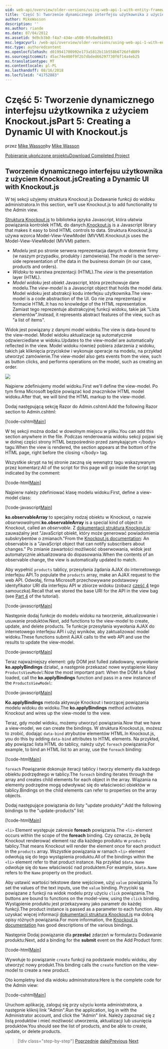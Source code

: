 ```yaml
---
uid: web-api/overview/older-versions/using-web-api-1-with-entity-framework-5/using-web-api-with-entity-framework-part-5
title: 'Część 5: Tworzenie dynamicznego interfejsu użytkownika z użyciem Knockout.js | Dokumentacja firmy Microsoft'
author: MikeWasson
description: ''
ms.author: riande
ms.date: 07/04/2012
ms.assetid: 9d9cb3b0-f4a7-434e-a508-9fc0ad0eb813
msc.legacyurl: /web-api/overview/older-versions/using-web-api-1-with-entity-framework-5/using-web-api-with-entity-framework-part-5
msc.type: authoredcontent
ms.openlocfilehash: d019941700992e173a5812b11b558b6726dfd809
ms.sourcegitcommit: 45ac74e400f9f2b7dbded66297730f6f14a4eb25
ms.translationtype: MT
ms.contentlocale: pl-PL
ms.lasthandoff: 08/16/2018
ms.locfileid: "41752883"
---
```

<a name="part-5-creating-a-dynamic-ui-with-knockoutjs"></a><span data-ttu-id="53b6f-102">Część 5: Tworzenie dynamicznego interfejsu użytkownika z użyciem Knockout.js</span><span class="sxs-lookup"><span data-stu-id="53b6f-102">Part 5: Creating a Dynamic UI with Knockout.js</span></span>
====================
<span data-ttu-id="53b6f-103">przez [Mike Wasson](https://github.com/MikeWasson)</span><span class="sxs-lookup"><span data-stu-id="53b6f-103">by [Mike Wasson](https://github.com/MikeWasson)</span></span>

[<span data-ttu-id="53b6f-104">Pobieranie ukończone projektu</span><span class="sxs-lookup"><span data-stu-id="53b6f-104">Download Completed Project</span></span>](http://code.msdn.microsoft.com/ASP-NET-Web-API-with-afa30545)

## <a name="creating-a-dynamic-ui-with-knockoutjs"></a><span data-ttu-id="53b6f-105">Tworzenie dynamicznego interfejsu użytkownika z użyciem Knockout.js</span><span class="sxs-lookup"><span data-stu-id="53b6f-105">Creating a Dynamic UI with Knockout.js</span></span>

<span data-ttu-id="53b6f-106">W tej sekcji użyjemy struktura Knockout.js Dodawanie funkcji do widoku administratora.</span><span class="sxs-lookup"><span data-stu-id="53b6f-106">In this section, we'll use Knockout.js to add functionality to the Admin view.</span></span>

<span data-ttu-id="53b6f-107">[Struktura Knockout.js](http://knockoutjs.com/) to biblioteka języka Javascript, która ułatwia powiązania kontrolek HTML do danych.</span><span class="sxs-lookup"><span data-stu-id="53b6f-107">[Knockout.js](http://knockoutjs.com/) is a Javascript library that makes it easy to bind HTML controls to data.</span></span> <span data-ttu-id="53b6f-108">Struktura Knockout.js używa wzorca Model-View-ViewModel (MVVM).</span><span class="sxs-lookup"><span data-stu-id="53b6f-108">Knockout.js uses the Model-View-ViewModel (MVVM) pattern.</span></span>

- <span data-ttu-id="53b6f-109">*Modelu* jest po stronie serwera reprezentacja danych w domenie firmy (w naszym przypadku, produkty i zamówienia).</span><span class="sxs-lookup"><span data-stu-id="53b6f-109">The *model* is the server-side representation of the data in the business domain (in our case, products and orders).</span></span>
- <span data-ttu-id="53b6f-110">*Widoku* to warstwa prezentacji (HTML).</span><span class="sxs-lookup"><span data-stu-id="53b6f-110">The *view* is the presentation layer (HTML).</span></span>
- <span data-ttu-id="53b6f-111">*Model widoku* jest obiekt Javascript, która przechowuje dane modelu.</span><span class="sxs-lookup"><span data-stu-id="53b6f-111">The *view-model* is a Javascript object that holds the model data.</span></span> <span data-ttu-id="53b6f-112">Model widoku jest abstrakcji kodu interfejsu użytkownika.</span><span class="sxs-lookup"><span data-stu-id="53b6f-112">The view-model is a code abstraction of the UI.</span></span> <span data-ttu-id="53b6f-113">Go nie zna reprezentacji w formacie HTML.</span><span class="sxs-lookup"><span data-stu-id="53b6f-113">It has no knowledge of the HTML representation.</span></span> <span data-ttu-id="53b6f-114">Zamiast tego reprezentuje abstrakcyjnej funkcji widoku, takie jak "Lista elementów".</span><span class="sxs-lookup"><span data-stu-id="53b6f-114">Instead, it represents abstract features of the view, such as "a list of items".</span></span>

<span data-ttu-id="53b6f-115">Widok jest powiązany z danymi model widoku.</span><span class="sxs-lookup"><span data-stu-id="53b6f-115">The view is data-bound to the view-model.</span></span> <span data-ttu-id="53b6f-116">Model widoku aktualizacje są automatycznie odzwierciedlane w widoku.</span><span class="sxs-lookup"><span data-stu-id="53b6f-116">Updates to the view-model are automatically reflected in the view.</span></span> <span data-ttu-id="53b6f-117">Model widoku również pobiera zdarzenia z widoku, takich jak kliknięcia przycisków i wykonuje operacje na modelu, na przykład utworzyć zamówienie.</span><span class="sxs-lookup"><span data-stu-id="53b6f-117">The view-model also gets events from the view, such as button clicks, and performs operations on the model, such as creating an order.</span></span>

![](using-web-api-with-entity-framework-part-5/_static/image1.png)

<span data-ttu-id="53b6f-118">Najpierw zdefiniujemy model widoku.</span><span class="sxs-lookup"><span data-stu-id="53b6f-118">First we'll define the view-model.</span></span> <span data-ttu-id="53b6f-119">Po tym firma Microsoft będzie powiązać kod znaczników HTML model widoku.</span><span class="sxs-lookup"><span data-stu-id="53b6f-119">After that, we will bind the HTML markup to the view-model.</span></span>

<span data-ttu-id="53b6f-120">Dodaj następującą sekcję Razor do Admin.cshtml:</span><span class="sxs-lookup"><span data-stu-id="53b6f-120">Add the following Razor section to Admin.cshtml:</span></span>

[!code-cshtml[Main](using-web-api-with-entity-framework-part-5/samples/sample1.cshtml)]

<span data-ttu-id="53b6f-121">W tej sekcji można dodać w dowolnym miejscu w pliku.</span><span class="sxs-lookup"><span data-stu-id="53b6f-121">You can add this section anywhere in the file.</span></span> <span data-ttu-id="53b6f-122">Podczas renderowania widoku sekcji pojawi się w dolnej części strony HTML bezpośrednio przed zamykającym &lt;/body&gt; tagu.</span><span class="sxs-lookup"><span data-stu-id="53b6f-122">When the view is rendered, the section appears at the bottom of the HTML page, right before the closing &lt;/body&gt; tag.</span></span>

<span data-ttu-id="53b6f-123">Wszystkie skrypt na tej stronie zaczną się wewnątrz tagu wskazywanym przez komentarz:</span><span class="sxs-lookup"><span data-stu-id="53b6f-123">All of the script for this page will go inside the script tag indicated by the comment:</span></span>

[!code-html[Main](using-web-api-with-entity-framework-part-5/samples/sample2.html)]

<span data-ttu-id="53b6f-124">Najpierw należy zdefiniować klasę modelu widoku:</span><span class="sxs-lookup"><span data-stu-id="53b6f-124">First, define a view-model class:</span></span>

[!code-javascript[Main](using-web-api-with-entity-framework-part-5/samples/sample3.js)]

<span data-ttu-id="53b6f-125">**ko.observableArray** to specjalny rodzaj obiektu w Knockout, o nazwie *obserwowalnymi*.</span><span class="sxs-lookup"><span data-stu-id="53b6f-125">**ko.observableArray** is a special kind of object in Knockout, called an *observable*.</span></span> <span data-ttu-id="53b6f-126">Z [dokumentacji struktura Knockout.js](http://knockoutjs.com/documentation/observables.html): zauważalny jest "JavaScript obiekt, który może generować powiadomienia subskrybentów o zmianach."</span><span class="sxs-lookup"><span data-stu-id="53b6f-126">From the [Knockout.js documentation](http://knockoutjs.com/documentation/observables.html): An observable is a "JavaScript object that can notify subscribers about changes."</span></span> <span data-ttu-id="53b6f-127">Po zmianie zawartości możliwość obserwowania, widok jest automatycznie aktualizowana do dopasowania.</span><span class="sxs-lookup"><span data-stu-id="53b6f-127">When the contents of an observable change, the view is automatically updated to match.</span></span>

<span data-ttu-id="53b6f-128">Aby wypełnić `products` tablicy, przesyłania żądania AJAX do internetowego interfejsu API.</span><span class="sxs-lookup"><span data-stu-id="53b6f-128">To populate the `products` array, make an AJAX request to the web API.</span></span> <span data-ttu-id="53b6f-129">Odwołaj, firma Microsoft przechowywane podstawowy identyfikator URI dla interfejsu API w zbiorze widoku (zobacz [część 4](using-web-api-with-entity-framework-part-4.md) tego samouczka).</span><span class="sxs-lookup"><span data-stu-id="53b6f-129">Recall that we stored the base URI for the API in the view bag (see [Part 4](using-web-api-with-entity-framework-part-4.md) of the tutorial).</span></span>

[!code-javascript[Main](using-web-api-with-entity-framework-part-5/samples/sample4.js?highlight=5)]

<span data-ttu-id="53b6f-130">Następnie dodaj funkcje do modelu widoku na tworzenie, aktualizowanie i usuwanie produktów.</span><span class="sxs-lookup"><span data-stu-id="53b6f-130">Next, add functions to the view-model to create, update, and delete products.</span></span> <span data-ttu-id="53b6f-131">Te funkcje przesyłania wywołania AJAX do internetowego interfejsu API i użyj wyników, aby zaktualizować model widoku.</span><span class="sxs-lookup"><span data-stu-id="53b6f-131">These functions submit AJAX calls to the web API and use the results to update the view-model.</span></span>

[!code-javascript[Main](using-web-api-with-entity-framework-part-5/samples/sample5.js?highlight=7)]

<span data-ttu-id="53b6f-132">Teraz najważniejszy element: gdy DOM jest fulled załadowany, wywołanie **ko.applyBindings** działać, a następnie przekazać nowe wystąpienie klasy `ProductsViewModel`:</span><span class="sxs-lookup"><span data-stu-id="53b6f-132">Now the most important part: When the DOM is fulled loaded, call the **ko.applyBindings** function and pass in a new instance of the `ProductsViewModel`:</span></span>

[!code-javascript[Main](using-web-api-with-entity-framework-part-5/samples/sample6.js)]

<span data-ttu-id="53b6f-133">**Ko.applyBindings** metoda aktywuje Knockout i tworzącej powiązania modelu widoku do widoku.</span><span class="sxs-lookup"><span data-stu-id="53b6f-133">The **ko.applyBindings** method activates Knockout and wires up the view-model to the view.</span></span>

<span data-ttu-id="53b6f-134">Teraz, gdy model widoku, możemy utworzyć powiązania.</span><span class="sxs-lookup"><span data-stu-id="53b6f-134">Now that we have a view-model, we can create the bindings.</span></span> <span data-ttu-id="53b6f-135">W struktura Knockout.js, możesz to zrobić, dodając `data-bind` atrybutów elementów HTML.</span><span class="sxs-lookup"><span data-stu-id="53b6f-135">In Knockout.js, you do this by adding `data-bind` attributes to HTML elements.</span></span> <span data-ttu-id="53b6f-136">Na przykład, aby powiązać lista HTML do tablicy, należy użyć `foreach` powiązania:</span><span class="sxs-lookup"><span data-stu-id="53b6f-136">For example, to bind an HTML list to an array, use the `foreach` binding:</span></span>

[!code-html[Main](using-web-api-with-entity-framework-part-5/samples/sample7.html?highlight=1)]

<span data-ttu-id="53b6f-137">`foreach` Powiązanie dokonuje iteracji tablicy i tworzy elementy dla każdego obiektu podrzędnego w tablicy.</span><span class="sxs-lookup"><span data-stu-id="53b6f-137">The `foreach` binding iterates through the array and creates child elements for each object in the array.</span></span> <span data-ttu-id="53b6f-138">Wiązania na elementy podrzędne mogą odwoływać się do właściwości obiektów w tablicy.</span><span class="sxs-lookup"><span data-stu-id="53b6f-138">Bindings on the child elements can refer to properties on the array objects.</span></span>

<span data-ttu-id="53b6f-139">Dodaj następujące powiązania do listy "update produkty":</span><span class="sxs-lookup"><span data-stu-id="53b6f-139">Add the following bindings to the "update-products" list:</span></span>

[!code-html[Main](using-web-api-with-entity-framework-part-5/samples/sample8.html)]

<span data-ttu-id="53b6f-140">`<li>` Element występuje zakresie **foreach** powiązania.</span><span class="sxs-lookup"><span data-stu-id="53b6f-140">The `<li>` element occurs within the scope of the **foreach** binding.</span></span> <span data-ttu-id="53b6f-141">Czy oznacza, że będą Knockout renderować element raz dla każdego produktu w `products` tablicy.</span><span class="sxs-lookup"><span data-stu-id="53b6f-141">That means Knockout will render the element once for each product in the `products` array.</span></span> <span data-ttu-id="53b6f-142">Wszystkie powiązania w ramach `<li>` element odwołują się do tego wystąpienia produktu.</span><span class="sxs-lookup"><span data-stu-id="53b6f-142">All of the bindings within the `<li>` element refer to that product instance.</span></span> <span data-ttu-id="53b6f-143">Na przykład `$data.Name` odwołuje się do `Name` właściwość nad produktem.</span><span class="sxs-lookup"><span data-stu-id="53b6f-143">For example, `$data.Name` refers to the `Name` property on the product.</span></span>

<span data-ttu-id="53b6f-144">Aby ustawić wartości tekstowe dane wejściowe, użyj `value` powiązania.</span><span class="sxs-lookup"><span data-stu-id="53b6f-144">To set the values of the text inputs, use the `value` binding.</span></span> <span data-ttu-id="53b6f-145">Przyciski są powiązane z funkcji na widok modelu przy użyciu `click` powiązania.</span><span class="sxs-lookup"><span data-stu-id="53b6f-145">The buttons are bound to functions on the model-view, using the `click` binding.</span></span> <span data-ttu-id="53b6f-146">Wystąpienie produktu jest przekazywany jako parametr do każdej funkcji.</span><span class="sxs-lookup"><span data-stu-id="53b6f-146">The product instance is passed as a parameter to each function.</span></span> <span data-ttu-id="53b6f-147">Aby uzyskać więcej informacji [dokumentacji struktura Knockout.js](http://knockoutjs.com/documentation/observables.html) ma dobrą opisy różnych powiązania.</span><span class="sxs-lookup"><span data-stu-id="53b6f-147">For more information, the [Knockout.js documentation](http://knockoutjs.com/documentation/observables.html) has good descriptions of the various bindings.</span></span>

<span data-ttu-id="53b6f-148">Następnie Dodaj powiązanie dla **przesłać** zdarzeń w formularzu Dodawanie produktu:</span><span class="sxs-lookup"><span data-stu-id="53b6f-148">Next, add a binding for the **submit** event on the Add Product form:</span></span>

[!code-html[Main](using-web-api-with-entity-framework-part-5/samples/sample9.html)]

<span data-ttu-id="53b6f-149">Wywołuje to powiązanie `create` funkcji na podstawie modelu widoku, aby utworzyć nowy produkt.</span><span class="sxs-lookup"><span data-stu-id="53b6f-149">This binding calls the `create` function on the view-model to create a new product.</span></span>

<span data-ttu-id="53b6f-150">Oto kompletny kod dla widoku administratora:</span><span class="sxs-lookup"><span data-stu-id="53b6f-150">Here is the complete code for the Admin view:</span></span>

[!code-cshtml[Main](using-web-api-with-entity-framework-part-5/samples/sample10.cshtml)]

<span data-ttu-id="53b6f-151">Uruchom aplikację, zaloguj się przy użyciu konta administratora, a następnie kliknij link "Admin".</span><span class="sxs-lookup"><span data-stu-id="53b6f-151">Run the application, log in with the Administrator account, and click the "Admin" link.</span></span> <span data-ttu-id="53b6f-152">Należy zapoznać się z listą produktów i mieć możliwość utworzenia, aktualizacji lub usunięcia produktów.</span><span class="sxs-lookup"><span data-stu-id="53b6f-152">You should see the list of products, and be able to create, update, or delete products.</span></span>

> [!div class="step-by-step"]
> <span data-ttu-id="53b6f-153">[Poprzednie](using-web-api-with-entity-framework-part-4.md)
> [dalej](using-web-api-with-entity-framework-part-6.md)</span><span class="sxs-lookup"><span data-stu-id="53b6f-153">[Previous](using-web-api-with-entity-framework-part-4.md)
[Next](using-web-api-with-entity-framework-part-6.md)</span></span>
